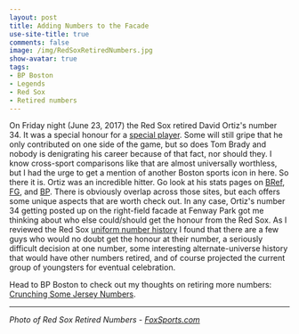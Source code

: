 ```yaml
---
layout: post
title: Adding Numbers to the Facade
use-site-title: true
comments: false
image: /img/RedSoxRetiredNumbers.jpg
show-avatar: true
tags:
- BP Boston
- Legends
- Red Sox
- Retired numbers
---
```


On Friday night (June 23, 2017) the Red Sox retired David Ortiz's number 34. It was a special honour for a [special player](https://christopherteeter.wordpress.com/2015/11/19/david-ortiz-human-highlight-reel-boston-red-sox-retirement/).
Some will still gripe that he only contributed on one side of the game, but so does Tom Brady and nobody is denigrating his career because of that fact, nor should they.
I know cross-sport comparisons like that are almost universally worthless, but I had the urge to get a mention of another Boston sports icon in here. So there it is.
Ortiz was an incredible hitter. Go look at his stats pages on [BRef](http://www.baseball-reference.com/players/o/ortizda01.shtml), [FG](http://www.fangraphs.com/statss.aspx?playerid=745&position=DH), and [BP](http://www.baseballprospectus.com/card/card.php?id=1499).
There is obviously overlap across those sites, but each offers some unique aspects that are worth check out. In any case, Ortiz's number 34 getting posted up on the
right-field facade at Fenway Park got me thinking about who else could/should get the honour from the Red Sox. As I reviewed the Red Sox [uniform number history](http://www.baseball-reference.com/teams/BOS/uniform-numbers.shtml)
I found that there are a few guys who would no doubt get the honour at their number, a seriously difficult decision at one number, some interesting alternate-universe
history that would have other numbers retired, and of course projected the current group of youngsters for eventual celebration.

Head to BP Boston to check out my thoughts on retiring more numbers: [Crunching Some Jersey Numbers](http://boston.locals.baseballprospectus.com/2017/06/22/crunching-some-jersey-numbers/).

---

*Photo of Red Sox Retired Numbers - [FoxSports.com](http://www.foxsports.com/mlb/gallery/boston-red-sox-retired-numbers-ted-williams-carlton-fisk-carl-yastrzemski-pedro-martinez-122115)*